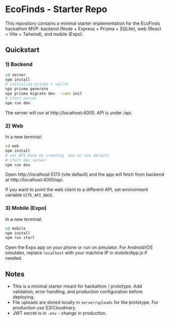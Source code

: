 # EcoFinds - Starter Repo

This repository contains a minimal starter implementation for the EcoFinds hackathon MVP: backend (Node + Express + Prisma + SQLite), web (React + Vite + Tailwind), and mobile (Expo).

## Quickstart

### 1) Backend

```bash
cd server
npm install
# initialize prisma + sqlite
npx prisma generate
npx prisma migrate dev --name init
# start server
npm run dev
```

The server will run at http://localhost:4000. API is under /api.

### 2) Web

In a new terminal:

```bash
cd web
npm install
# set API base by creating .env or use default
# start dev server
npm run dev
```

Open http://localhost:5173 (vite default) and the app will fetch from backend at http://localhost:4000/api.

If you want to point the web client to a different API, set environment variable `VITE_API_BASE`.

### 3) Mobile (Expo)

In a new terminal:

```bash
cd mobile
npm install
npm run start
```

Open the Expo app on your phone or run on simulator. For Android/iOS simulator, replace `localhost` with your machine IP in mobile/App.js if needed.

## Notes
- This is a minimal starter meant for hackathon / prototype. Add validation, error handling, and production configuration before deploying.
- File uploads are stored locally in `server/uploads` for the prototype. For production use S3/Cloudinary.
- JWT secret is in `.env` - change in production.